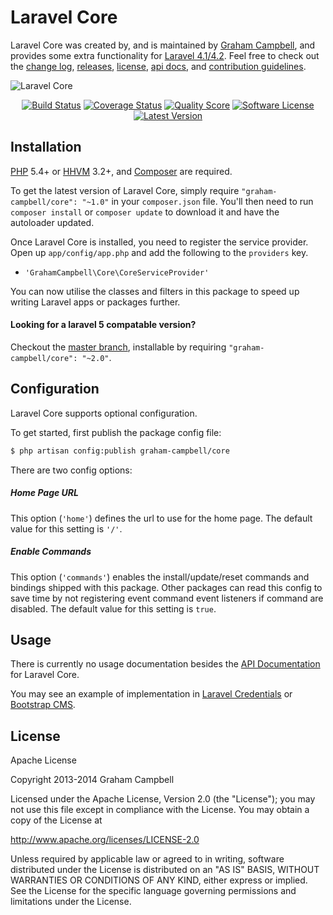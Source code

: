 Laravel Core
============

Laravel Core was created by, and is maintained by [Graham Campbell](https://github.com/GrahamCampbell), and provides some extra functionality for [Laravel 4.1/4.2](http://laravel.com). Feel free to check out the [change log](CHANGELOG.md), [releases](https://github.com/GrahamCampbell/Laravel-Core/releases), [license](LICENSE.md), [api docs](http://docs.grahamjcampbell.co.uk), and [contribution guidelines](CONTRIBUTING.md).

![Laravel Core](https://cloud.githubusercontent.com/assets/2829600/4432282/a986725e-468c-11e4-9f5d-bb48060df3c2.PNG)

<p align="center">
<a href="https://travis-ci.org/GrahamCampbell/Laravel-Core"><img src="https://img.shields.io/travis/GrahamCampbell/Laravel-Core/master.svg?style=flat-square" alt="Build Status"></img></a>
<a href="https://scrutinizer-ci.com/g/GrahamCampbell/Laravel-Core/code-structure"><img src="https://img.shields.io/scrutinizer/coverage/g/GrahamCampbell/Laravel-Core.svg?style=flat-square" alt="Coverage Status"></img></a>
<a href="https://scrutinizer-ci.com/g/GrahamCampbell/Laravel-Core"><img src="https://img.shields.io/scrutinizer/g/GrahamCampbell/Laravel-Core.svg?style=flat-square" alt="Quality Score"></img></a>
<a href="LICENSE.md"><img src="https://img.shields.io/badge/license-Apache%202.0-brightgreen.svg?style=flat-square" alt="Software License"></img></a>
<a href="https://github.com/GrahamCampbell/Laravel-Core/releases"><img src="https://img.shields.io/github/release/GrahamCampbell/Laravel-Core.svg?style=flat-square" alt="Latest Version"></img></a>
</p>


## Installation

[PHP](https://php.net) 5.4+ or [HHVM](http://hhvm.com) 3.2+, and [Composer](https://getcomposer.org) are required.

To get the latest version of Laravel Core, simply require `"graham-campbell/core": "~1.0"` in your `composer.json` file. You'll then need to run `composer install` or `composer update` to download it and have the autoloader updated.

Once Laravel Core is installed, you need to register the service provider. Open up `app/config/app.php` and add the following to the `providers` key.

* `'GrahamCampbell\Core\CoreServiceProvider'`

You can now utilise the classes and filters in this package to speed up writing Laravel apps or packages further.

#### Looking for a laravel 5 compatable version?

Checkout the [master branch](https://github.com/GrahamCampbell/Laravel-Core/tree/master), installable by requiring `"graham-campbell/core": "~2.0"`.


## Configuration

Laravel Core supports optional configuration.

To get started, first publish the package config file:

```bash
$ php artisan config:publish graham-campbell/core
```

There are two config options:

##### Home Page URL

This option (`'home'`) defines the url to use for the home page. The default value for this setting is `'/'`.

##### Enable Commands

This option (`'commands'`) enables the install/update/reset commands and bindings shipped with this package. Other packages can read this config to save time by not registering event command event listeners if command are disabled. The default value for this setting is `true`.


## Usage

There is currently no usage documentation besides the [API Documentation](http://docs.grahamjcampbell.co.uk) for Laravel Core.

You may see an example of implementation in [Laravel Credentials](https://github.com/GrahamCampbell/Laravel-Credentials) or [Bootstrap CMS](https://github.com/GrahamCampbell/Bootstrap-CMS).


## License

Apache License

Copyright 2013-2014 Graham Campbell

Licensed under the Apache License, Version 2.0 (the "License");
you may not use this file except in compliance with the License.
You may obtain a copy of the License at

 http://www.apache.org/licenses/LICENSE-2.0

Unless required by applicable law or agreed to in writing, software
distributed under the License is distributed on an "AS IS" BASIS,
WITHOUT WARRANTIES OR CONDITIONS OF ANY KIND, either express or implied.
See the License for the specific language governing permissions and
limitations under the License.

